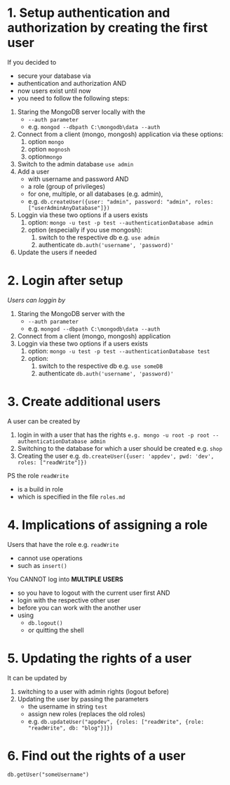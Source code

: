 # 1. Setup authentication and authorization by creating the first user

If you decided to

- secure your database via
- authentication and authorization AND
- now users exist until now
- you need to follow the following steps:

1. Staring the MongoDB server locally with the
   - `--auth parameter`
   - e.g. `mongod --dbpath C:\mongodb\data --auth`
2. Connect from a client (mongo, mongosh) application via these options:
   1. option `mongo`
   2. option `mognosh`
   3. option`mongo`
3. Switch to the admin database `use admin`
4. Add a user
   - with username and password AND
   - a role (group of privileges)
   - for one, multiple, or all databases (e.g. admin),
   - e.g. `db.createUser({user: "admin", password: "admin", roles: ["userAdminAnyDatabase"]})`
5. Loggin via these two options if a users exists
   1. option: `mongo -u test -p test --authenticationDatabase admin`
   2. option (especially if you use mongosh):
      1. switch to the respective db e.g. `use admin`
      2. authenticate `db.auth('username', 'password)'`
6. Update the users if needed

# 2. Login after setup

_Users can loggin by_

1. Staring the MongoDB server with the
   - `--auth parameter`
   - e.g. `mongod --dbpath C:\mongodb\data --auth`
2. Connect from a client (mongo, mongosh) application
3. Loggin via these two options if a users exists
   1. option: `mongo -u test -p test --authenticationDatabase test`
   2. option:
      1. switch to the respective db e.g. `use someDB`
      2. authenticate `db.auth('username', 'password)'`

# 3. Create additional users

A user can be created by

1. login in with a user that has the rights `e.g. mongo -u root -p root --authenticationDatabase admin`
2. Switching to the database for which a user should be created e.g. `shop`
3. Creating the user e.g. `db.createUser({user: 'appdev', pwd: 'dev', roles: ["readWrite"]})`

PS the role `readWrite`

- is a build in role
- which is specified in the file `roles.md`

# 4. Implications of assigning a role

Users that have the role e.g. `readWrite`

- cannot use operations
- such as `insert()`

You CANNOT log into **MULTIPLE USERS**

- so you have to logout with the current user first AND
- login with the respective other user
- before you can work with the another user
- using
  - `db.logout()`
  - or quitting the shell

# 5. Updating the rights of a user

It can be updated by

1. switching to a user with admin rights (logout before)
2. Updating the user by passing the parameters
   - the username in string `test`
   - assign new roles (replaces the old roles)
   - e.g. `db.updateUser("appdev", {roles: ["readWrite", {role: "readWrite", db: "blog"}]})`

# 6. Find out the rights of a user

`db.getUser("someUsername")`
